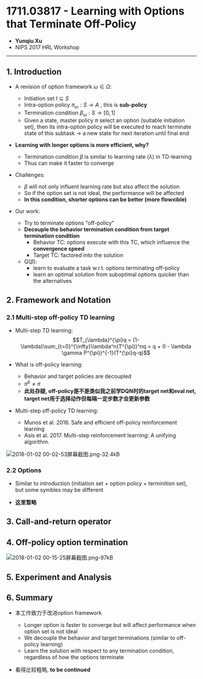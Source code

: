﻿# 1711.03817 - Learning with Options that Terminate Off-Policy

+ **Yunqiu Xu**
+ NIPS 2017 HRL Workshop

---

## 1. Introduction

+ A revision of option framework $\omega \in \Omega$:
    + Initiation set $I \subseteq S$
    + Intra-option policy $\pi_{\omega} : S \rightarrow A$ , this is **sub-policy**
    + Termination condition $\beta_{\omega} : S \rightarrow [0,1]$
    + Given a state, master policy $\pi$ select an option (suitable initiation set), then its intra-option policy will be executed to reach terminate state of this subtask $\rightarrow$ a new state for next iteration until final end

+ **Learning with longer options is more efficient, why?**
    + Termination condition $\beta$ is similar to learning rate ($\lambda$) in TD-learning 
    + Thus can make it faster to converge
+ Challenges:
    + $\beta$ will not only influent learning rate but also affect the solution
    + So if the option set is not ideal, the performance will be affected
    + **In this condition, shorter options can be better (more flowxible)**

+ Our work: 
    + Try to terminate options "off-policy"
    + **Decouple the behavior termination condition from target termination condition**
        + Behavior TC: options execute with this TC, which influence the **convergence speed**
        + Target TC: factored into the solution
    + Q($\beta$):
        + learn to evaluate a task w.r.t. options terminating off-policy
        + learn an optimal solution from suboptimal options quicker than the alternatives

## 2. Framework and Notation
### 2.1 Multi-step off-policy TD learning

+ Multi-step TD learning:
$$T_{\lambda}^{\pi}q = (1-\lambda)\sum_{t=0}^{\infty}\lambda^n(T^{\pi})^nq = q + (I - \lambda \gamma P^{\pi})^{-1}(T^{\pi}q-q)$$

+ What is off-policy learning:
    + Behavior and target policies are decoupled
    + $\pi^b \ne \pi$
    + **此处存疑, off-policy是不是类似我之前学DQN时的target net和eval net, target net用于选择动作但每隔一定步数才会更新参数**

+ Multi-step off-policy TD learning:
    + Munos et al. 2016. Safe and efficient off-policy reinforcement learning
    + Asis et al. 2017. Multi-step reinforcement learning: A unifying algorithm.

![2018-01-02 00-02-53屏幕截图.png-32.4kB][1]

### 2.2 Options
+ Similar to introduction (initiation set + option policy + terminition set), but some symbles may be different

+ **这里暂略**

## 3. Call-and-return operator

## 4. Off-policy option termination

![2018-01-02 00-15-25屏幕截图.png-97kB][2]

## 5. Experiment and Analysis

## 6. Summary

+ 本工作致力于改进option framework
    + Longer option is faster to converge but will affect performance when option set is not ideal
    + We decouple the behavior and target terminations (similar to off-policy learning)
    + Learn the solution with respect to any termination condition, regardless of how the options terminate

+ 看得比较粗略, **to be continued**
            

        


  [1]: http://static.zybuluo.com/VenturerXu/7ziklymo2uv7z8gylde95tyd/2018-01-02%2000-02-53%E5%B1%8F%E5%B9%95%E6%88%AA%E5%9B%BE.png
  [2]: http://static.zybuluo.com/VenturerXu/pqvnc0qtmz5xrmt3uyfpzi5n/2018-01-02%2000-15-25%E5%B1%8F%E5%B9%95%E6%88%AA%E5%9B%BE.png